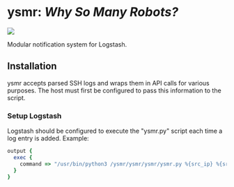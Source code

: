 # ysmr: *Why So Many Robots?*

![](https://img.shields.io/badge/status-under%20development-orange)

Modular notification system for Logstash.

## Installation

ysmr accepts parsed SSH logs and wraps them in API calls for various purposes. The host must first be configured to pass this information to the script.

### Setup Logstash

Logstash should be configured to execute the "ysmr.py" script each time a log entry is added. Example:

```ruby
output {
  exec {
    command => "/usr/bin/python3 /ysmr/ysmr/ysmr/ysmr.py %{src_ip} %{src_port} %{login_status}"
  }
}
```
